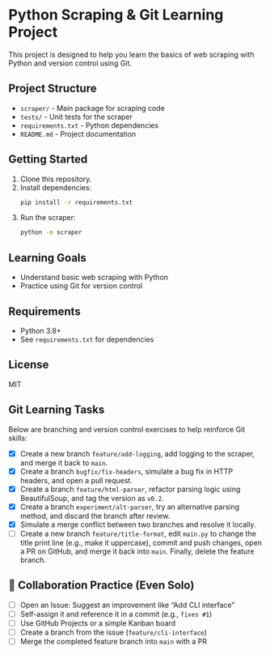 # Python Scraping & Git Learning Project

This project is designed to help you learn the basics of web scraping with Python and version control using Git.

## Project Structure
- `scraper/` - Main package for scraping code
- `tests/` - Unit tests for the scraper
- `requirements.txt` - Python dependencies
- `README.md` - Project documentation

## Getting Started
1. Clone this repository.
2. Install dependencies:
   ```bash
   pip install -r requirements.txt
   ```
3. Run the scraper:
   ```bash
   python -m scraper
   ```

## Learning Goals
- Understand basic web scraping with Python
- Practice using Git for version control

## Requirements
- Python 3.8+
- See `requirements.txt` for dependencies

## License
MIT 

## Git Learning Tasks

Below are branching and version control exercises to help reinforce Git skills:

- [x] Create a new branch `feature/add-logging`, add logging to the scraper, and merge it back to `main`.
- [x] Create a branch `bugfix/fix-headers`, simulate a bug fix in HTTP headers, and open a pull request.
- [x] Create a branch `feature/html-parser`, refactor parsing logic using BeautifulSoup, and tag the version as `v0.2`.
- [x] Create a branch `experiment/alt-parser`, try an alternative parsing method, and discard the branch after review.
- [x] Simulate a merge conflict between two branches and resolve it locally.
- [ ] Create a new branch `feature/title-format`, edit `main.py` to change the title print line (e.g., make it uppercase), commit and push changes, open a PR on GitHub, and merge it back into `main`. Finally, delete the feature branch.

## 🤝 Collaboration Practice (Even Solo)

- [ ] Open an Issue: Suggest an improvement like “Add CLI interface”
- [ ] Self-assign it and reference it in a commit (e.g., `fixes #1`)
- [ ] Use GitHub Projects or a simple Kanban board
- [ ] Create a branch from the issue (`feature/cli-interface`)
- [ ] Merge the completed feature branch into `main` with a PR